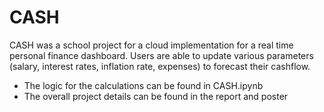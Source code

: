 # CASH
CASH was a school project for a cloud implementation for a real time personal finance dashboard. Users are able to update various parameters (salary, interest rates, inflation rate, expenses) to forecast their cashflow. 

- The logic for the calculations can be found in CASH.ipynb
- The overall project details can be found in the report and poster
